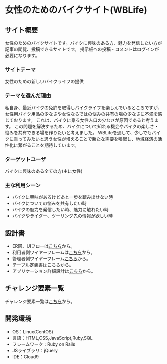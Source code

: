 # 女性のためのバイクサイト(WBLife)

## サイト概要
女性のためのバイクサイトです。バイクに興味のある方、魅力を発信したい方が記事の閲覧、投稿できるサイトです。
掲示板への投稿・コメントはログインが必要になります。

### サイトテーマ
女性のための新しいバイクライフの提供

### テーマを選んだ理由
私自身、最近バイクの免許を取得しバイクライフを楽しんでいるところですが、女性用バイク用品の少なさや女性ならではの悩みの共有の場の少なさに不満を感じております。
これは、バイクに乗る女性人口の少なさが原因であると考えます。
この問題を解決するため、バイクについて知れる機会やバイクの楽しさ・悩みを共有できる場を作りたいと考えました。
WBLifeを通して、少しでもバイクに乗ってみたいと思う女性が増えることで新たな需要を喚起し、地域経済の活性化に繋がることを期待しています。

### ターゲットユーザ
バイクに興味のある全ての方(主に女性)

### 主な利用シーン
- バイクに興味があるけどあと一歩を踏み出せない時
- バイクについての悩みを共有したい時
- バイクの魅力を発信したい時、魅力に触れたい時
- バイクやライダー、ツーリング先の情報が欲しい時

## 設計書
- ER図、UIフローは[こちら](https://app.diagrams.net/#G19wD9GPmW1BdqRAB-hlgDSCx-JXQ2bPqo)から。
- 利用者側ワイヤーフレームは[こちら](https://drive.google.com/file/d/1VPykL017Slr3toFtwN_DxT0R4krPblhe/view?usp=sharing)から。
- 管理者側ワイヤーフレーム[こちら](https://drive.google.com/file/d/1MzyCtwoEJaKPJ4-ydMoBlQJyMJJdtRfo/view?usp=sharing)から。
- テーブル定義書は[こちら](https://docs.google.com/spreadsheets/d/1rhw5XzAOtt0InBp8JXVTt0jqsvIHjuLsUKN_zOzToWQ/edit?usp=sharing)から。 
- アプリケーション詳細設計は[こちら](https://docs.google.com/spreadsheets/d/1NZeK9dWyUIEjyzZEjK5KCfA6XFl1IYa-DYxTalT20tA/edit?usp=sharing)から。

## チャレンジ要素一覧
チャレンジ要素一覧は[こちら](https://docs.google.com/spreadsheets/d/1KBMYJAzENY4jTSFE22l9khNaSx6V5iDs4iWV2vlNdZg/edit#gid=0)から。

## 開発環境
- OS：Linux(CentOS)
- 言語：HTML,CSS,JavaScript,Ruby,SQL
- フレームワーク：Ruby on Rails
- JSライブラリ：jQuery
- IDE：Cloud9
